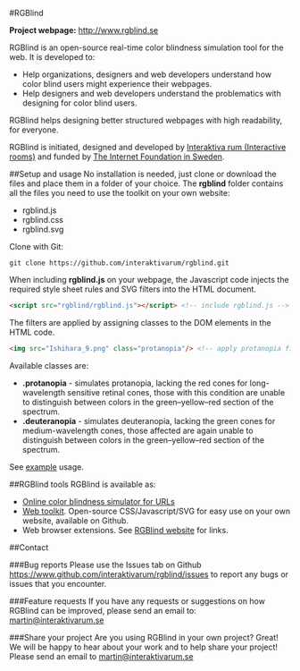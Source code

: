 #RGBlind

**Project webpage:** http://www.rgblind.se

RGBlind is an open-source real-time color blindness simulation tool for the web. It is developed to:
* Help organizations, designers and web developers understand how color blind users might experience their webpages.
* Help designers and web developers understand the problematics with designing for color blind users.

RGBlind helps designing better structured webpages with high readability, for everyone.

RGBlind is initiated, designed and developed by [Interaktiva rum (Interactive rooms)](http://www.interaktivarum.se/en) and funded by [The Internet Foundation in Sweden](http://www.iis.se/english).

##Setup and usage
No installation is needed, just clone or download the files and place them in a folder of your choice. The **rgblind** folder contains all the files you need to use the toolkit on your own website:
* rgblind.js
* rgblind.css
* rgblind.svg

Clone with Git:
```
git clone https://github.com/interaktivarum/rgblind.git
```

When including **rgblind.js** on your webpage, the Javascript code injects the required style sheet rules and SVG filters into the HTML document.
```html
<script src="rgblind/rgblind.js"></script> <!-- include rgblind.js -->
```

The filters are applied by assigning classes to the DOM elements in the HTML code.
```html
<img src="Ishihara_9.png" class="protanopia"/> <!-- apply protanopia filter to the image element -->
```

Available classes are:
* **.protanopia** - simulates protanopia, lacking the red cones for long-wavelength sensitive retinal cones, those with this condition are unable to distinguish between colors in the green–yellow–red section of the spectrum.
* **.deuteranopia** - simulates deuteranopia, lacking the green cones for medium-wavelength cones, those affected are again unable to distinguish between colors in the green–yellow–red section of the spectrum.

See [example](examples/example.html) usage.

##RGBlind tools
RGBlind is available as:
* [Online color blindness simulator for URLs](http://www.rgblind.se/url)
* [Web toolkit](https://github.com/interaktivarum/rgblind). Open-source CSS/Javascript/SVG for easy use on your own website, available on Github.
* Web browser extensions. See [RGBlind website](http://www.rgblind.se) for links.

##Contact

###Bug reports
Please use the Issues tab on Github https://www.github.com/interaktivarum/rgblind/issues to report any bugs or issues that you encounter.

###Feature requests
If you have any requests or suggestions on how RGBlind can be improved, please send an email to: martin@interaktivarum.se

###Share your project
Are you using RGBlind in your own project? Great! We will be happy to hear about your work and to help share your project! Please send an email to martin@interaktivarum.se